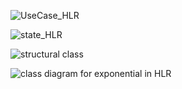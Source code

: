 ![UseCase_HLR](https://user-images.githubusercontent.com/78867874/107903275-cd840880-6f6e-11eb-8286-4f2ca7235ab9.jpg)

![state_HLR](https://user-images.githubusercontent.com/78857426/107903446-484d2380-6f6f-11eb-9911-9e9e67c0b18d.jpg)

![structural class](https://user-images.githubusercontent.com/78871909/107903916-71ba7f00-6f70-11eb-92cf-aaf36ddea15e.jpg)

![class diagram for exponential in HLR](https://user-images.githubusercontent.com/78864900/107904009-ab8b8580-6f70-11eb-8635-a5d5c16d70b6.jpg)

